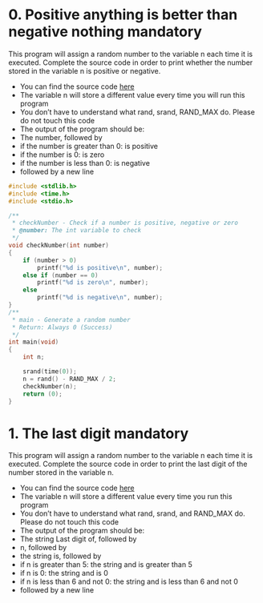 # 0. Positive anything is better than negative nothing mandatory
This program will assign a random number to the variable n each time it is executed. Complete the source code in order to print whether the number stored in the variable n is positive or negative.

* You can find the source code [here](https://github.com/holbertonschool/0x01.c/blob/master/0-positive_or_negative_c)
* The variable n will store a different value every time you will run this program
* You don’t have to understand what rand, srand, RAND_MAX do. Please do not touch this code
* The output of the program should be:
* The number, followed by
* if the number is greater than 0: is positive
* if the number is 0: is zero
* if the number is less than 0: is negative
* followed by a new line

```c
#include <stdlib.h>
#include <time.h>
#include <stdio.h>

/**
 * checkNumber - Check if a number is positive, negative or zero
 * @number: The int variable to check
 */
void checkNumber(int number)
{
	if (number > 0)
		printf("%d is positive\n", number);
	else if (number == 0)
		printf("%d is zero\n", number);
	else
		printf("%d is negative\n", number);
}
/**
 * main - Generate a random number
 * Return: Always 0 (Success)
 */
int main(void)
{
	int n;

	srand(time(0));
	n = rand() - RAND_MAX / 2;
	checkNumber(n);
	return (0);
}
```

# 1. The last digit mandatory
This program will assign a random number to the variable n each time it is executed. Complete the source code in order to print the last digit of the number stored in the variable n.

* You can find the source code [here](https://github.com/holbertonschool/0x01.c/blob/master/1-last_digit_c)
* The variable n will store a different value every time you run this program
* You don’t have to understand what rand, srand, and RAND_MAX do. Please do not touch this code
* The output of the program should be:
* The string Last digit of, followed by
* n, followed by
* the string is, followed by
* if n is greater than 5: the string and is greater than 5
* if n is 0: the string and is 0
* if n is less than 6 and not 0: the string and is less than 6 and not 0
* followed by a new line
